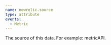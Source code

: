 ```yaml
---
name: newrelic.source
type: attribute
events:
  - Metric
---
```


The source of this data. For example: metricAPI.